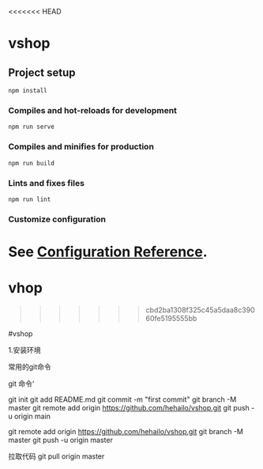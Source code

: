<<<<<<< HEAD
# vshop

## Project setup
```
npm install
```

### Compiles and hot-reloads for development
```
npm run serve
```

### Compiles and minifies for production
```
npm run build
```

### Lints and fixes files
```
npm run lint
```

### Customize configuration
See [Configuration Reference](https://cli.vuejs.org/config/).
=======
# vhop
>>>>>>> cbd2ba1308f325c45a5daa8c39060fe5195555bb



#vshop

1.安装环境


常用的git命令

git 命令‘

git init
git add README.md
git commit -m "first commit"
git branch -M master
git remote add origin https://github.com/hehailo/vshop.git
git push -u origin main


git remote add origin https://github.com/hehailo/vshop.git
git branch -M master
git push -u origin master

拉取代码 
git pull origin master





